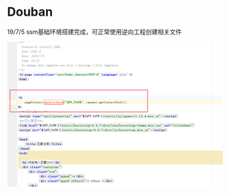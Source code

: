 # Douban

19/7/5 ssm基础环境搭建完成，可正常使用逆向工程创建相关文件

![Photo](http://github.com/1060471057/Douban/raw/master/Photo/20190707235058.png)


